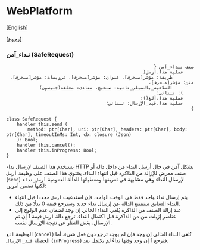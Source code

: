 # WebPlatform

[[English]](saferequest.en.md)

[[رجوع]](../readme.ar.md)

### نـداء_آمن (SafeRequest)

<div dir=rtl>

```
صنف نـداء_آمن {
    عملية هذا.أرسل(
        طريقة: مؤشر[مـحرف]، عنوان: مؤشر[مـحرف]، ترويسات: مؤشر[مـحرف]، متن: مؤشر[مـحرف]،
        الصلاحية_بالميلي_ثانية: صـحيح، منادى: مغلفة(جـيسون)
    ): ثـنائي؛
    عملية هذا.ألغ()؛
    عملية هذا.قيد_الإرسال: ثـنائي؛
}
```

</div>

```
class SafeRequest {
    handler this.send (
        method: ptr[Char], uri: ptr[Char], headers: ptr[Char], body: ptr[Char], timeoutInMs: Int, cb: closure (Json)
    ): Bool;
    handler this.cancel();
    handler this.inProgress: Bool;
}
```

يستخدم هذا الصنف لإرسال نداء HTTP بشكل آمن في حال أرسل النداء من داخل دالة أو صنف معرض للإزالة
من الذاكرة قبل انتهاء النداء. يحتوي هذا الصنف على وظيفة `أرسل` (`send`) لإرسال النداء وهي مشابهة
في تعريفها ومعطياتها للدالة العمومية `أرسل_نداء` لكنها تضمن أمرين:
* يتم إرسال نداء واحد فقط في الوقت الواحد، فإن استدعيت `أرسل` مجددا قبل انتهاء النداء السابق
  ستمتنع الدالة عن إرسال نداء جديد وسترجع قيمة 0 بدلًا من ذلك.
* عند إزالة الصنف من الذاكرة يُلغي النداء الحالي إن وجد لضمان عدم الولوج إلى عناصر إزيلت من
  من الذاكرة قبل اكتمال النداء.
ترجع دالة `أرسل` قيمة 1 إن تم الإرسال، بغض النظر عن نتيجة الإرسال نفسه.

الوظيفة `ألغ` (`cancel`) تُلغي النداء الحالي إن وجد فإن لم يوجد ترجع دون فعل شيء. أما الخصلة
`قيد_الإرسال` (`inProgress`) فترجع 1 إن وجد وقتها نداءٌ لم يكتمل بعد.

